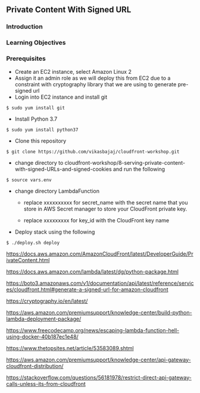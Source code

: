## Private Content With Signed URL

### Introduction

### Learning Objectives

### Prerequisites
- Create an EC2 instance, select Amazon Linux 2
- Assign it an admin role as we will deploy this from EC2 due to a constraint with cryptography library that we are using to generate pre-signed url
- Login into EC2 instance and install git
```
$ sudo yum install git
```
- Install Python 3.7
```
$ sudo yum install python37
```
- Clone this repository
```
$ git clone https://github.com/vikasbajaj/cloudfront-workshop.git
```

- change directory to cloudfront-workshop/8-serving-private-content-with-signed-URLs-and-signed-cookies and run the following

```
$ source vars.env
```
- change directory LambdaFunction 

  - replace xxxxxxxxxx for secret_name with the secret name that you store in AWS Secret manager to store your CloudFront private key.

  - replace xxxxxxxxx for key_id with the CloudFront key name

- Deploy stack using the following

````
$ ./deploy.sh deploy
````






https://docs.aws.amazon.com/AmazonCloudFront/latest/DeveloperGuide/PrivateContent.html


https://docs.aws.amazon.com/lambda/latest/dg/python-package.html

https://boto3.amazonaws.com/v1/documentation/api/latest/reference/services/cloudfront.html#generate-a-signed-url-for-amazon-cloudfront

https://cryptography.io/en/latest/

https://aws.amazon.com/premiumsupport/knowledge-center/build-python-lambda-deployment-package/



https://www.freecodecamp.org/news/escaping-lambda-function-hell-using-docker-40b187ec1e48/

https://www.thetopsites.net/article/53583089.shtml


https://aws.amazon.com/premiumsupport/knowledge-center/api-gateway-cloudfront-distribution/

https://stackoverflow.com/questions/56181978/restrict-direct-api-gateway-calls-unless-its-from-cloudfront

